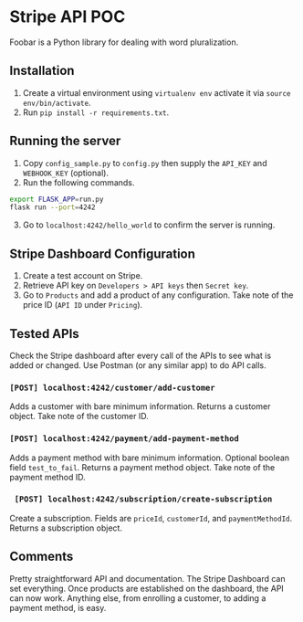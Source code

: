 # Stripe API POC

Foobar is a Python library for dealing with word pluralization.

## Installation

1. Create a virtual environment using ```virtualenv env``` activate it via ```source env/bin/activate```.
2. Run ```pip install -r requirements.txt```.

## Running the server
1. Copy ```config_sample.py``` to ```config.py``` then supply the ```API_KEY``` and ```WEBHOOK_KEY``` (optional).
2. Run the following commands.

```bash
export FLASK_APP=run.py
flask run --port=4242
```

3. Go to ```localhost:4242/hello_world``` to confirm the server is running.

## Stripe Dashboard Configuration
1. Create a test account on Stripe.
2. Retrieve API key on ```Developers > API keys``` then ```Secret key```.
3. Go to ```Products``` and add a product of any configuration. Take note of the price ID (```API ID``` under ```Pricing```).

## Tested APIs

Check the Stripe dashboard after every call of the APIs to see what is added or changed. Use Postman (or any similar app) to do API calls.

### ```[POST] localhost:4242/customer/add-customer```
Adds a customer with bare minimum information. Returns a customer object. Take note of the customer ID.

### ```[POST] localhost:4242/payment/add-payment-method```
Adds a payment method with bare minimum information. Optional boolean field ```test_to_fail```. Returns a payment method object. Take note of the payment method ID.

### ``` [POST] localhost:4242/subscription/create-subscription```
Create a subscription. Fields are ```priceId```, ```customerId```, and ```paymentMethodId```. Returns a subscription object.

## Comments
Pretty straightforward API and documentation. The Stripe Dashboard can set everything. Once products are established on the dashboard, the API can now work. Anything else, from enrolling a customer, to adding a payment method, is easy. 